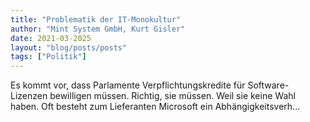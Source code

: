 ```yaml
---
title: "Problematik der IT-Monokultur"
author: "Mint System GmbH, Kurt Gisler"
date: 2021-03-2025
layout: "blog/posts/posts"
tags: ["Politik"]
---
```


Es kommt vor, dass Parlamente Verpflichtungskredite für Software-Lizenzen bewilligen müssen. Richtig, sie müssen. Weil sie keine Wahl haben. Oft besteht zum Lieferanten Microsoft ein Abhängigkeitsverh...

